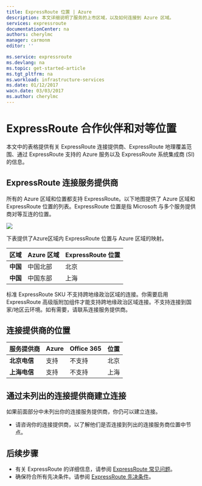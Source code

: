 ```yaml
---
title: ExpressRoute 位置 | Azure
description: 本文详细说明了服务的上市区域，以及如何连接到 Azure 区域。
services: expressroute
documentationCenter: na
authors: cherylmc
manager: carmonm
editor: ''

ms.service: expressroute
ms.devlang: na
ms.topic: get-started-article
ms.tgt_pltfrm: na
ms.workload: infrastructure-services
ms.date: 01/12/2017
wacn.date: 03/03/2017
ms.author: cherylmc
---
```


# ExpressRoute 合作伙伴和对等位置
本文中的表格提供有关 ExpressRoute 连接提供商、ExpressRoute 地理覆盖范围、通过 ExpressRoute 支持的 Azure 服务以及 ExpressRoute 系统集成商 (SI) 的信息。

## <a name="partners"></a>ExpressRoute 连接服务提供商

所有的 Azure 区域和位置都支持 ExpressRoute。以下地图提供了 Azure 区域和 ExpressRoute 位置的列表。ExpressRoute 位置是指 Microsoft 与多个服务提供商对等互连的位置。

![](./media/expressroute-locations/expressroute-locations-map.png)

下表提供了Azure区域内 ExpressRoute 位置与 Azure 区域的映射。

|**区域**|**Azure 区域**|**ExpressRoute 位置**|
|---|---|---|
|**中国**|中国北部|北京|
|**中国**|中国东部|上海|

标准 ExpressRoute SKU 不支持跨地缘政治区域的连接。你需要启用 ExpressRoute 高级版附加组件才能支持跨地缘政治区域连接。不支持连接到国家/地区云环境。如有需要，请联系连接服务提供商。

## 连接提供商的位置

| **服务提供商** |**Azure** | **Office 365** | **位置** |
|-----------------------|--------------------|----------------|---------------|
| **北京电信** | 支持 | 不支持 | 北京 |
| **上海电信** | 支持 | 不支持 | 上海 |

## 通过未列出的连接提供商建立连接 

如果前面部分中未列出你的连接服务提供商，你仍可以建立连接。

- 请咨询你的连接提供商，以了解他们是否连接到列出的连接服务商位置中节点。

## 后续步骤

- 有关 ExpressRoute 的详细信息，请参阅 [ExpressRoute 常见问题](./expressroute-faqs.md)。
- 确保符合所有先决条件。请参阅 [ExpressRoute 先决条件](./expressroute-prerequisites.md)。

<!---HONumber=Mooncake_Quality_Review_1230_2016-->